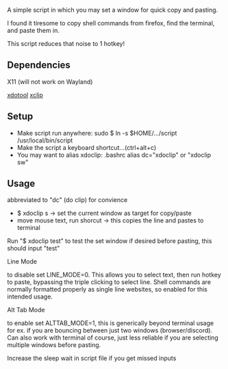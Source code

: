 A simple script in which you may set a window for quick copy and pasting.

I found it tiresome to copy shell commands from firefox, find the terminal, and paste them in.

This script reduces that noise to 1 hotkey! 

## Dependencies

X11 (will not work on Wayland)

[xdotool](https://github.com/jordansissel/xdotool)
[xclip](https://github.com/astrand/xclip)


## Setup
* Make script run anywhere: sudo $ ln -s $HOME/.../script /usr/local/bin/script
* Make the script a keyboard shortcut...(ctrl+alt+c)
* You may want to alias xdoclip: .bashrc alias dc="xdoclip" or "xdoclip sw"

## Usage
abbreviated to "dc" (do clip) for convience 
* $ xdoclip s -> set the current window as target for copy/paste
* move mouse text, run shorcut -> this copies the line and pastes to terminal

Run "$ xdoclip test" to test the set window if desired before pasting, this should input "test"

Line Mode

to disable set LINE_MODE=0. This allows you to select text, then run hotkey to paste, bypassing the triple clicking to select line. Shell commands are normally formatted properly as single line websites, so enabled for this intended usage.

Alt Tab Mode

to enable set ALTTAB_MODE=1, this is generically beyond terminal usage for ex. if you are bouncing between just two windows (browser/discord). Can also work with terminal of course, just less reliable if you are selecting multiple windows before pasting. 

Increase the sleep wait in script file if you get missed inputs
